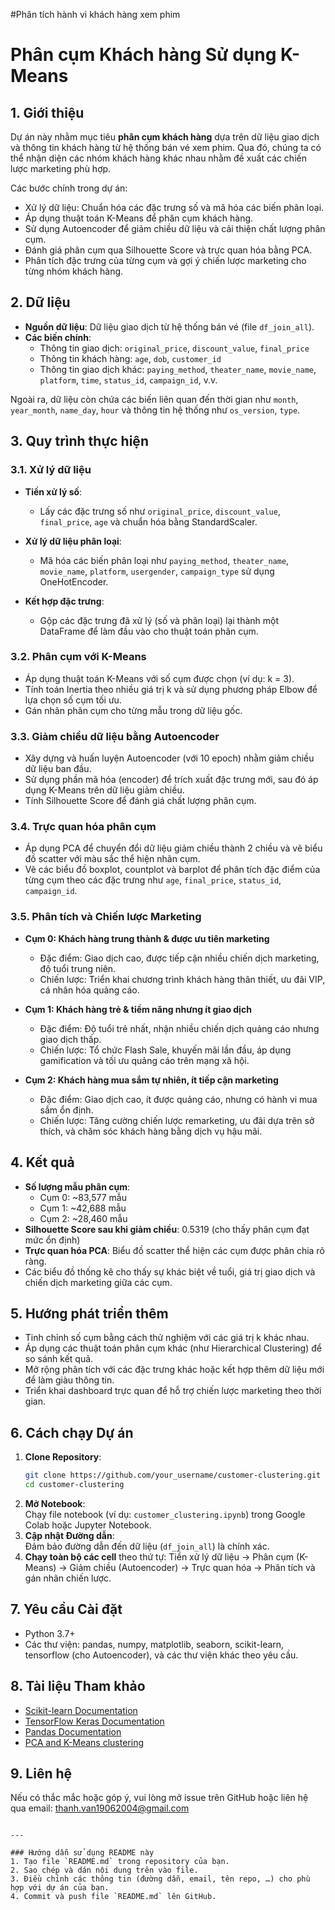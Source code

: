 #Phân tích hành vi khách hàng xem phim
# Phân cụm Khách hàng Sử dụng K-Means

## 1. Giới thiệu
Dự án này nhằm mục tiêu **phân cụm khách hàng** dựa trên dữ liệu giao dịch và thông tin khách hàng từ hệ thống bán vé xem phim. Qua đó, chúng ta có thể nhận diện các nhóm khách hàng khác nhau nhằm đề xuất các chiến lược marketing phù hợp. 

Các bước chính trong dự án:
- Xử lý dữ liệu: Chuẩn hóa các đặc trưng số và mã hóa các biến phân loại.
- Áp dụng thuật toán K-Means để phân cụm khách hàng.
- Sử dụng Autoencoder để giảm chiều dữ liệu và cải thiện chất lượng phân cụm.
- Đánh giá phân cụm qua Silhouette Score và trực quan hóa bằng PCA.
- Phân tích đặc trưng của từng cụm và gợi ý chiến lược marketing cho từng nhóm khách hàng.

## 2. Dữ liệu
- **Nguồn dữ liệu**: Dữ liệu giao dịch từ hệ thống bán vé (file `df_join_all`).
- **Các biến chính**:
  - Thông tin giao dịch: `original_price`, `discount_value`, `final_price`
  - Thông tin khách hàng: `age`, `dob`, `customer_id`
  - Thông tin giao dịch khác: `paying_method`, `theater_name`, `movie_name`, `platform`, `time`, `status_id`, `campaign_id`, v.v.
  
Ngoài ra, dữ liệu còn chứa các biến liên quan đến thời gian như `month`, `year_month`, `name_day`, `hour` và thông tin hệ thống như `os_version`, `type`.

## 3. Quy trình thực hiện

### 3.1. Xử lý dữ liệu
- **Tiền xử lý số**:  
  - Lấy các đặc trưng số như `original_price`, `discount_value`, `final_price`, `age` và chuẩn hóa bằng StandardScaler.
  
- **Xử lý dữ liệu phân loại**:  
  - Mã hóa các biến phân loại như `paying_method`, `theater_name`, `movie_name`, `platform`, `usergender`, `campaign_type` sử dụng OneHotEncoder.
  
- **Kết hợp đặc trưng**:  
  - Gộp các đặc trưng đã xử lý (số và phân loại) lại thành một DataFrame để làm đầu vào cho thuật toán phân cụm.

### 3.2. Phân cụm với K-Means
- Áp dụng thuật toán K-Means với số cụm được chọn (ví dụ: k = 3).
- Tính toán Inertia theo nhiều giá trị k và sử dụng phương pháp Elbow để lựa chọn số cụm tối ưu.
- Gán nhãn phân cụm cho từng mẫu trong dữ liệu gốc.

### 3.3. Giảm chiều dữ liệu bằng Autoencoder
- Xây dựng và huấn luyện Autoencoder (với 10 epoch) nhằm giảm chiều dữ liệu ban đầu.
- Sử dụng phần mã hóa (encoder) để trích xuất đặc trưng mới, sau đó áp dụng K-Means trên dữ liệu giảm chiều.
- Tính Silhouette Score để đánh giá chất lượng phân cụm.

### 3.4. Trực quan hóa phân cụm
- Áp dụng PCA để chuyển đổi dữ liệu giảm chiều thành 2 chiều và vẽ biểu đồ scatter với màu sắc thể hiện nhãn cụm.
- Vẽ các biểu đồ boxplot, countplot và barplot để phân tích đặc điểm của từng cụm theo các đặc trưng như `age`, `final_price`, `status_id`, `campaign_id`.

### 3.5. Phân tích và Chiến lược Marketing
- **Cụm 0: Khách hàng trung thành & được ưu tiên marketing**
  - Đặc điểm: Giao dịch cao, được tiếp cận nhiều chiến dịch marketing, độ tuổi trung niên.
  - Chiến lược: Triển khai chương trình khách hàng thân thiết, ưu đãi VIP, cá nhân hóa quảng cáo.
  
- **Cụm 1: Khách hàng trẻ & tiềm năng nhưng ít giao dịch**
  - Đặc điểm: Độ tuổi trẻ nhất, nhận nhiều chiến dịch quảng cáo nhưng giao dịch thấp.
  - Chiến lược: Tổ chức Flash Sale, khuyến mãi lần đầu, áp dụng gamification và tối ưu quảng cáo trên mạng xã hội.
  
- **Cụm 2: Khách hàng mua sắm tự nhiên, ít tiếp cận marketing**
  - Đặc điểm: Giao dịch cao, ít được quảng cáo, nhưng có hành vi mua sắm ổn định.
  - Chiến lược: Tăng cường chiến lược remarketing, ưu đãi dựa trên sở thích, và chăm sóc khách hàng bằng dịch vụ hậu mãi.

## 4. Kết quả
- **Số lượng mẫu phân cụm**:  
  - Cụm 0: ~83,577 mẫu  
  - Cụm 1: ~42,688 mẫu  
  - Cụm 2: ~28,460 mẫu  
- **Silhouette Score sau khi giảm chiều**: 0.5319 (cho thấy phân cụm đạt mức ổn định)
- **Trực quan hóa PCA**: Biểu đồ scatter thể hiện các cụm được phân chia rõ ràng.
- Các biểu đồ thống kê cho thấy sự khác biệt về tuổi, giá trị giao dịch và chiến dịch marketing giữa các cụm.

## 5. Hướng phát triển thêm
- Tinh chỉnh số cụm bằng cách thử nghiệm với các giá trị k khác nhau.
- Áp dụng các thuật toán phân cụm khác (như Hierarchical Clustering) để so sánh kết quả.
- Mở rộng phân tích với các đặc trưng khác hoặc kết hợp thêm dữ liệu mới để làm giàu thông tin.
- Triển khai dashboard trực quan để hỗ trợ chiến lược marketing theo thời gian.

## 6. Cách chạy Dự án
1. **Clone Repository**:
   ```bash
   git clone https://github.com/your_username/customer-clustering.git
   cd customer-clustering
   ```
2. **Mở Notebook**:  
   Chạy file notebook (ví dụ: `customer_clustering.ipynb`) trong Google Colab hoặc Jupyter Notebook.
3. **Cập nhật Đường dẫn**:  
   Đảm bảo đường dẫn đến dữ liệu (`df_join_all`) là chính xác.
4. **Chạy toàn bộ các cell** theo thứ tự: Tiền xử lý dữ liệu → Phân cụm (K-Means) → Giảm chiều (Autoencoder) → Trực quan hóa → Phân tích và gán nhãn chiến lược.

## 7. Yêu cầu Cài đặt
- Python 3.7+
- Các thư viện: pandas, numpy, matplotlib, seaborn, scikit-learn, tensorflow (cho Autoencoder), và các thư viện khác theo yêu cầu.

## 8. Tài liệu Tham khảo
- [Scikit-learn Documentation](https://scikit-learn.org/)
- [TensorFlow Keras Documentation](https://www.tensorflow.org/guide/keras)
- [Pandas Documentation](https://pandas.pydata.org/)
- [PCA and K-Means clustering](https://towardsdatascience.com/)

## 9. Liên hệ
Nếu có thắc mắc hoặc góp ý, vui lòng mở issue trên GitHub hoặc liên hệ qua email: thanh.van19062004@gmail.com
```

---

### Hướng dẫn sử dụng README này
1. Tạo file `README.md` trong repository của bạn.
2. Sao chép và dán nội dung trên vào file.
3. Điều chỉnh các thông tin (đường dẫn, email, tên repo, …) cho phù hợp với dự án của bạn.
4. Commit và push file `README.md` lên GitHub.

